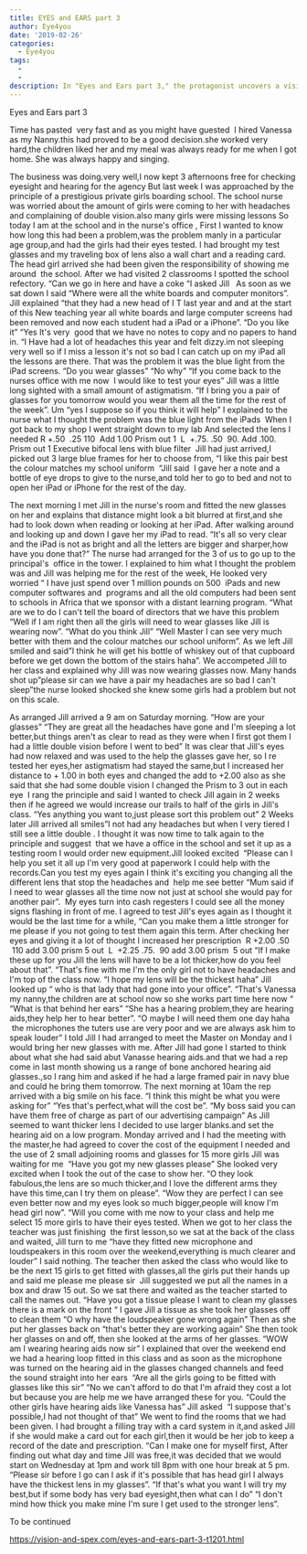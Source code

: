 ```yaml
---
title: EYES and EARS part 3
author: Eye4you
date: '2019-02-26'
categories:
  - Eye4you
tags:
  - 
  - 
description: In "Eyes and Ears part 3," the protagonist uncovers a vision problem caused by iPads at a prestigious school.
---
```

Eyes and Ears  part 3 

Time has pasted  very fast and as you might have guested  I hired Vanessa as my Nanny.this had proved to be a good decision.she worked very hard,the children liked her and my meal was always ready for me when I got home.
She was always happy and singing.

The business was doing.very well,I now kept 3 afternoons free for checking eyesight and hearing for the agency
But last week I was approached by the principle of a prestigious private girls boarding school.
The school nurse was worried about the amount of girls were coming to her with headaches and complaining of double vision.also many girls were missing lessons
So today I am at the school and in the nurse's office ,
First I wanted to know how long this had been a problem,was the problem manly in a particular age group,and had the girls had their eyes tested.
I had brought my test glasses and my traveling box of lens also a wall chart and a reading card.
The head girl arrived she had been given the responsibility of showing me around  the school.
After we had visited 2 classrooms I spotted the school refectory.
“Can we go in here and have a coke “I asked Jill 
 As soon as we sat down I said
“Where were all the white boards and computer monitors”.
Jill explained “that they had a new head of I T last year and and at the start of this New teaching year all white boards and large computer screens had been removed and now each student had a iPad or a iPhone”.
“Do you like it”
“Yes It's very  good that we have no notes to copy and no papers to hand in.
“I Have had a lot of headaches this year and felt dizzy.im not sleeping very well so if I miss a lesson it's not so bad I can catch up on my iPad all the lessons are there.
That was the problem it was the blue light from the iPad screens.
“Do you wear glasses”
“No why”
“If you come back to the nurses office with me now  I would like to test your eyes”
Jill was a little long sighted with a small amount of astigmatism.
“If I bring you a pair of glasses for you tomorrow would you wear them all the time for the rest of the week”.
Um “yes I suppose so if you think it will help”
I explained to the nurse what I thought the problem was the blue light from the iPads 
When I got back to my shop I went straight down to my lab
And selected the lens I needed
R +.50  .25 110  Add 1.00 Prism out 1 
L  +.75. .50  90. Add .100. Prism out 1
Executive bifocal lens with blue filter 
Jill had just arrived,I picked out 3 large blue frames for her to choose from,
“I like this pair best the colour matches my school uniform  “Jill said 
I gave her a note and a bottle of eye drops to give to the nurse,and told her to go to bed and not to open her iPad or iPhone for the rest of the day.

The next morning I met Jill in the nurse's room and fitted the new glasses on her and explains that distance might look a bit blurred at first,and she had to look down when reading or looking at her iPad.
After walking around and looking up and down I gave her my iPad to read.
“It's all so very clear and the iPad is not as bright and all the letters are bigger and sharper,how have you done that?”
The nurse had arranged for the 3 of us to go up to the principal's  office in the tower.
I explained to him what I thought the problem was and Jill was helping me for the rest of the week,
He looked very worried “ I have just spend over 1 million pounds on 500  iPads and new computer softwares and  programs and all the old computers had been sent to schools in Africa that we sponsor with a distant learning program.
“What are we to do I can't tell the board of directors that we have this problem
“Well if I am right then all the girls will need to wear glasses like Jill is wearing now”.
“What do you think Jill”
“Well Master I can see very much better with them and the colour matches our school uniform”.
As we left Jill smiled and said”I think he will get his bottle of whiskey out of that cupboard before we get down the bottom of the stairs haha”.
We accompeted Jill to her class and explained why Jill was now wearing glasses now.
Many hands shot up”please sir can we have a pair my headaches are so bad I can't sleep”the nurse looked shocked she knew some girls had a problem but not on this scale.

As arranged Jill arrived a 9 am on Saturday morning.
“How are your glasses”
“They are great all the headaches have gone and I'm sleeping a lot better,but things aren't as clear to read as they were when I first got them I had a little double vision before I went to bed”
It was clear that Jill's eyes had now relaxed and was used to the help the glasses gave her, so I re tested her eyes,her astigmatism had stayed the same,but I increased her distance to + 1.00 in both eyes and changed the add to +2.00 also as she said that she had some double vision I changed the Prism to 3 out in each eye 
I rang the principle and said I wanted to check Jill again in 2 weeks then if he agreed we would increase our trails to half of the girls in Jill's class.
“Yes anything you want to,just please sort this problem out”
2 Weeks later Jill arrived all smiles”I not had any headaches but when I very tiered I still see a little double .
I thought it was now time to talk again to the principle and suggest  that we have a office in the school and set it up as a testing room I would order new equipment.Jill looked excited 
“Please can I help you set it all up I'm very good at paperwork I could help with the records.Can you test my eyes again I think it's exciting you changing all the different lens that stop the headaches and  help me see better
“Mum said if I need to wear glasses all the time now not just at school she would pay for another pair”. 
My eyes turn into cash regesters I could see all the money signs flashing in front of me.
I agreed to test Jill's eyes again as I thought it would be the last time for a while,
“Can you make them a little stronger for me please if you not going to test them again this term.
After checking her eyes and giving it a lot of thought I increased her prescription 
R +2.00 .50  110 add 3.00 prism 5 out 
L  +2.25 .75.  90 add 3.00 prism  5 out
“If I make these up for you Jill the lens will have to be a lot thicker,how do you feel about that”.
“That's fine with me I'm the only girl not to have headaches and I'm top of the class now.
“I hope my lens will be the thickest haha”
Jill looked up “ who is that lady that had gone into your office”.
“That's Vanessa my nanny,the children are at school now so she works part time here now “
“What is that behind her ears”
“She has a hearing problem,they are hearing aids,they help her to hear better”.
“O maybe I will need them one day haha  the microphones the tuters use are very poor and we are always ask him to speak louder”
I told Jill I had arranged to meet the Master on Monday and I would bring her new glasses with me.
After Jill had gone I started to think about what she had said abut Vanasse hearing aids.and that we had a rep come in last month showing us a range of bone anchored hearing aid glasses.,so I rang him and asked if he had a large framed pair in navy blue and could he bring them tomorrow.
The next morning at 10am the rep arrived with a big smile on his face.
“I think this might be what you were asking for”
“Yes that's perfect,what will the cost be”.
“My boss said you can have them free of charge as part of our advertising campaign”
As Jill seemed to want thicker lens I decided to use larger blanks.and set the hearing aid on a low program.
Monday arrived and I had the meeting with the master,he had agreed to cover the cost of the equipment I needed and the use of 2 small adjoining rooms and glasses for 15 more girls
Jill was waiting for me 
“Have you got my new glasses please”
She looked very excited when I took the out of the case to show her.
“O they look fabulous,the lens are so much thicker,and I love the different arms they have this time,can I try them on please”.
“Wow they are perfect I can see even better now and my eyes look so much bigger,people will know I'm head girl now”.
“Will you come with me now to your class and help me select 15 more girls to have their eyes tested.
When we got to her class the teacher was just finishing  the first lesson,so we sat at the back of the class and waited,
Jill turn to me “have they fitted new microphone and loudspeakers in this room over the weekend,everything is much clearer and louder”
I said nothing.
The teacher then asked the class who would like to be the next 15 girls to get fitted with glasses,all the girls put their hands up and said me please me please sir 
Jill suggested we put all the names in a box and draw 15 out.
So we sat there and waited as the teacher started to call the names out.
“Have you got a tissue please I want to clean my glasses there is a mark on the front “
I gave Jill a tissue as she took her glasses off to clean them
“O why have the loudspeaker gone wrong again”
Then as she put her glasses back on “that's better they are working again”
She then took her glasses on and off, then she looked at the arms of her glasses.
“WOW am I wearing hearing aids now sir”
I explained that over the weekend end we had a hearing loop fitted in this class and as soon as the microphone was turned on the hearing aid in the glasses changed channels and feed the sound straight into her ears 
“Are all the girls going to be fitted with glasses like this sir”
“No we can't afford to do that I'm afraid they cost a lot but because you are help me we have arranged these for you.
“Could the other girls have hearing aids like Vanessa has” Jill asked 
“I suppose that's possible,I had not thought of that”
We went to find the rooms that we had been given.
I had brought a filling tray with a card system in it,and asked Jill if she would make a card out for each girl,then it would be her job to keep a record of the date and prescription.
“Can I make one for myself first,
After finding out what day and time Jill was free,it was decided that we would start on Wednesday at 1pm and work till 8pm with one hour break at 5 pm.
“Please sir before I go can I ask if it's possible that has head girl I always have the thickest lens in my glasses”.
“If that's what you want I will try my best,but if some body has very bad eyesight,then what can I do”
“I don't mind how thick you make mine I'm sure I get used to the stronger lens”.

To be continued 

https://vision-and-spex.com/eyes-and-ears-part-3-t1201.html